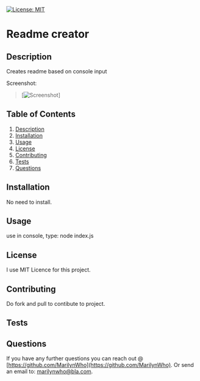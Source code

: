 [![License: MIT](https://img.shields.io/badge/License-MIT-yellow.svg)](https://opensource.org/licenses/MIT)

# Readme creator

## Description

Creates readme based on console input

Screenshot:

  > [![Screenshot]()]

## Table of Contents

1. [Description](#Description)
2. [Installation](#Installation)
3. [Usage](#Usage)
4. [License](#License)
5. [Contributing](#Contributing)
6. [Tests](#Tests)
7. [Questions](#Questions)

## Installation

No need to install.

## Usage

use in console, type: node index.js

## License

I use MIT Licence for this project.

## Contributing

Do fork and pull to contibute to project.

## Tests



## Questions

If you have any further questions you can reach out @ [https://github.com/MarilynWho](https://github.com/MarilynWho).
Or send an email to: marilynwho@bla.com.
